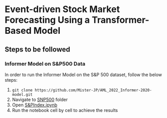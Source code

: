 # Event-driven Stock Market Forecasting Using a Transformer-Based Model


## Steps to be followed

### Informer Model on S&P500 Data 
In order to run the Informer Model on the S&P 500 dataset, follow the below steps:

1. ``` git clone https://github.com/Mister-JP/AML_2022_Informer-2020-model.git ```
2. Navigate to [SNP500](SNP500) folder
3. Open [S&PIndex.ipynb](SNP500/S&PIndex.ipynb)
4. Run the notebook cell by cell to achieve the results
